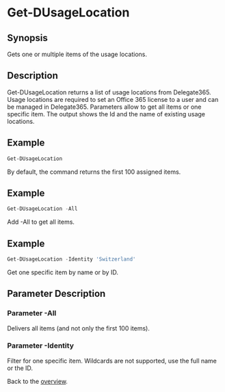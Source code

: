 # Get-DUsageLocation

## Synopsis
Gets one or multiple items of the usage locations.

## Description
Get-DUsageLocation returns a list of usage locations from Delegate365.
Usage locations are required to set an Office 365 license to a user and can be managed in Delegate365.
Parameters allow to get all items or one specific item. 
The output shows the Id and the name of existing usage locations.

## Example
```powershell
Get-DUsageLocation
```
By default, the command returns the first 100 assigned items.

## Example
```powershell
Get-DUsageLocation -All
```
Add -All to get all items.

## Example
```powershell
Get-DUsageLocation -Identity 'Switzerland'
```
Get one specific item by name or by ID.

## Parameter Description
### Parameter -All
Delivers all items (and not only the first 100 items).
### Parameter -Identity
Filter for one specific item. Wildcards are not supported, use the full name or the ID.
 
Back to the [overview](https://github.com/delegate365/PowerShell).
